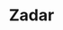 ---
title: Zadar 
featuredImage: ../../images/region/region-zadar-pozdrav-suncu.jpg
featuredImage_alt: zadar_pozdrav_suncu_image
slug: zadar
briefDescription: The largest city in the region boasts with the title of 2016 European Destination. Zadar is not only a tourist destination but one of the main arteries of the Dalmatian coast.
description: body.region.page.description.zadar
---